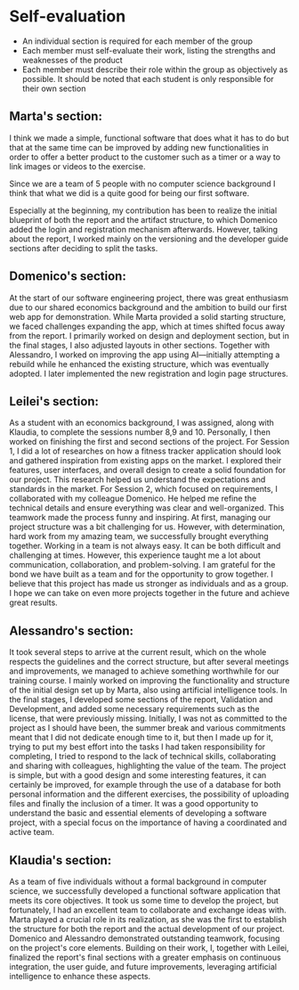 # Self-evaluation

- An individual section is required for each member of the group
- Each member must self-evaluate their work, listing the strengths and weaknesses of the product
- Each member must describe their role within the group as objectively as possible. It should be noted that each student is only responsible for their own section

## Marta's section:

I think we made a simple, functional software that does what it has to do but that at the same time can be improved by adding new functionalities in order to offer a better product to the customer such as a timer or a way to link images or videos to the exercise.

Since we are a team of 5 people with no computer science background I think that what we did is a quite good for being our first software.

Especially at the beginning, my contribution has been to realize the initial blueprint of both the report and the artifact structure, to which Domenico added the login and registration mechanism afterwards.
However, talking about the report, I worked mainly on the versioning and the developer guide sections after deciding to split the tasks.

## Domenico's section:

At the start of our software engineering project, there was great enthusiasm due to our shared economics background and the ambition to build our first web app for demonstration. While Marta provided a solid starting structure, we faced challenges expanding the app, which at times shifted focus away from the report. I primarily worked on design and deployment section, but in the final stages, I also adjusted layouts in other sections.
Together with Alessandro, I worked on improving the app using AI—initially attempting a rebuild while he enhanced the existing structure, which was eventually adopted. I later implemented the new registration and login page structures.

## Leilei's section:

As a student with an economics background, I was assigned, along with Klaudia, to complete the sessions number 8,9 and 10. Personally, I then worked on finishing the first and second sections of the project.
For Session 1, I did a lot of researches on how a fitness tracker application should look and gathered inspiration from existing apps on the market. I explored their features, user interfaces, and overall design to create a solid foundation for our project. This research helped us understand the expectations and standards in the market.
For Session 2, which focused on requirements, I collaborated with my colleague Domenico. He helped me refine the technical details and ensure everything was clear and well-organized. This teamwork made the process funny and inspiring.
At first, managing our project structure was a bit challenging for us.
However, with determination, hard work from my amazing team, we successfully brought everything together.
Working in a team is not always easy. It can be both difficult and challenging at times. However, this experience taught me a lot about communication, collaboration, and problem-solving. I am grateful for the bond we have built as a team and for the opportunity to grow together. I believe that this project has made us stronger as individuals and as a group.
I hope we can take on even more projects together in the future and achieve great results.

## Alessandro's section:

It took several steps to arrive at the current result, which on the whole respects the guidelines and the correct structure, but after several meetings and improvements, we managed to achieve something worthwhile for our training course. I mainly worked on improving the functionality and structure of the initial design set up by Marta, also using artificial intelligence tools. In the final stages, I developed some sections of the report, Validation and Development, and added some necessary requirements such as the license, that were previously missing. Initially, I was not as committed to the project as I should have been, the summer break and various commitments meant that I did not dedicate enough time to it, but then I made up for it, trying to put my best effort into the tasks I had taken responsibility for completing, I tried to respond to the lack of technical skills, collaborating and sharing with colleagues, highlighting the value of the team. The project is simple, but with a good design and some interesting features, it can certainly be improved, for example through the use of a database for both personal information and the different exercises, the possibility of uploading files and finally the inclusion of a timer.
It was a good opportunity to understand the basic and essential elements of developing a software project, with a special focus on the importance of having a coordinated and active team.

## Klaudia's section:

As a team of five individuals without a formal background in computer science, we successfully developed a functional software application that meets its core objectives.
It took us some time to develop the project, but fortunately, I had an excellent team to collaborate and exchange ideas with. Marta played a crucial role in its realization, as she was the first to establish the structure for both the report and the actual development of our project.
Domenico and Alessandro demonstrated outstanding teamwork, focusing on the project's core elements. Building on their work, I, together with Leilei, finalized the report's final sections with a greater emphasis on continuous integration, the user guide, and future improvements, leveraging artificial intelligence to enhance these aspects.
